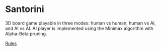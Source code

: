 # Santorini
3D board game playable in three modes: human vs human, human vs AI, and AI vs AI.
AI player is implemented using the Minimax algorithm with Alpha-Beta pruning.

[Rules](https://www.boardspace.net/santorini/english/santorini-rules.html)
